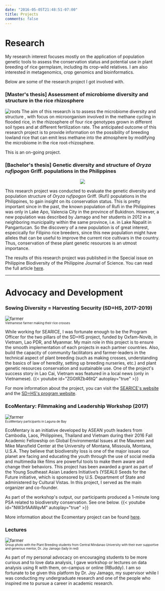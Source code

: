 ```yaml
---
date: "2016-05-05T21:48:51-07:00"
title: Projects
comments: false
---
```

# **Research**

My research interest focuses mostly on the application of population genetic tools to assess the conservation status and potential use in plant breeding of rice germplasm, including its crop-wild relatives. I am also interested in metagenomics, crop genomics and bioinformatics.

Below are some of the research project I got involved with.


### [Master's thesis] Assessment of microbiome diversity and structure in the rice rhizosphere
![roots](/images/roots.jpg)
The aim of this research is to assess the microbiome diversity and structure , with focus on microorganism involved in the methane cycling in flooded rice, in the rhizosphere of four rice genotypes grown in different soil types and at different fertilization rate. The anticipated outcome of this research project is to provide information on the possibility of breeding lowland rice that can emit less methane into the atmosphere by modifying the microbiome in the rice root-rhizosphere.

This is an on-going project. 



### [Bachelor's thesis] Genetic diversity and structure of *Oryza rufipogon* Griff. populations in the Philippines
<p align="center">
  <img src="/images/rufi.png">
</p>

This research project was conducted to evaluate the genetic diversity and population structure of *Oryza rufipogon* Griff. (Rufi) populations in the Philippines, to gain insight on its conservation status. This is pretty important since in the past, the known population of Rufi in the Philippines was only in Lake Apo, Valencia City in the province of Bukidnon. However, a new population was described by Jamago and her students in 2012 in a neighboring municipality within the same province, i.e. in Lake Napalit in Pangantucan. So the discovery of a new population is of great interest, especically for Filipino rice breeders, since this new population might have alleles that can be useful to improve the current rice cultivars in the country. Thus, conservation of these plant genetic resources is an utmost importance.

The results of this research project was published in the Special issue on Philippine Biodiversity of the Philippine Journal of Science. You can read the full article <a href="https://philjournalsci.dost.gov.ph/publication/special-issues/biodiversity/104-vol-150-s1/1323-genetic-diversity-and-structure-of-oryza-rufipogon-griff-populations-in-the-philippines">here</a>.


---
# **Advocacy and Development**
### Sowing Diversity = Harvesting Security (SD=HS, 2017-2019)
<img src="/images/farmer.png" alt="farmer" title="farmer">
<figcaption style="font-size:10px">Vietnamese farmer making their rice crosses</figcaption>

While working for SEARICE, I was fortunate enough to be the Program Officer for the two pillars of the SD=HS project, funded by Oxfam-Novib, in Vietnam, Lao PDR, and Myanmar. My main role in this project is to ensure the smooth implementation of each projects in each partner countries. Also, build the capacity of community facilitators and farmer-leaders in the technical aspect of plant breeding (such as making crosses, understanding the basics of law of heredity, setting up breeding nurseries, etc.) and plant genetic resources conservation and sustainable use. One of the project's success story in Lao Cai, Vietnam was featured in a local news (only in Vietnamese).
{{< youtube id="ZGGtRZb46tQ" autoplay="true" >}}

For more information about the project, you can visit the <a href="https://www.searice.org.ph/sdhs">SEARICE's website</a> and the <a href="https://sdhsprogram.org">SD=HS's program website</a>.

### EcoMentary: Filmmaking and Leadership Workshop (2017)
<img src="/images/ecomentary.png" alt="farmer" title="farmer">
<figcaption style="font-size:10px">EcoMentary participants in Laguna de Bay</figcaption>

EcoMentary is an initiative developed by ASEAN youth leaders from Cambodia, Laos, Philippines, Thailand and Vietnam during their 2016 Fall Academic Fellowship on Global Environmental Issues at the Maureen and Mike Mansfield Center at the University of Montana, Missoula, Montana, U.S.A. They believe that biodiversity loss is one of the major issues our planet are facing and educating the youth through the use of social media and multimedia like films are powerful tools to make them aware and change their behaviors. This project has been awarded a grant as part of the Young Southeast Asian Leaders Initiative’s (YSEALI) Seeds for the Future initiative, which is sponsored by U.S. Department of State and administered by Cultural Vistas. In this project, I served as the main organizer and co-founder.

As part of the workshop's output, our participants produced a 1-minute long PSA related to biodiversity conservation. See one below.
{{< youtube id="NW3rfAAWqvM" autoplay="true" >}}

More information about the Ecomentary project can be found <a href="https://ecomentary.wordpress.com">here</a>.

### Lectures
<img src="/images/lecture.png" alt="farmer" title="farmer">
<figcaption style="font-size:10px">Group photo with the Plant Breeding students from Central Mindanao University with their ever supportive and generous mentor, Dr. Joy Jamago (lady in red)</figcaption>

As part of my personal advocacy on encouraging students to be more curious and to love data analysis, I gave workshop or lectures on data analysis using R with them, on-campus or online (RBuddy). I am so fortunate to be given this platform by Dr. Joy Jamago, my supervisor while I was conducting my undergraduate research and one of the people who inspired me to pursue a career in academic research.